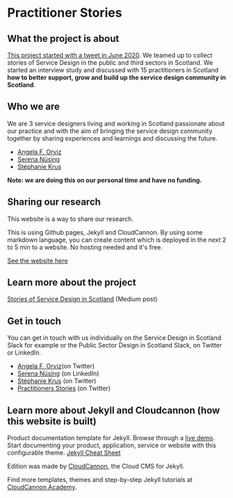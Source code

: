 # Practitioner Stories

## What the project is about
[This project started with a tweet in June 2020](https://medium.com/@angelaforviz/remember-that-tweet-8b36dbae82bc). We teamed up to collect stories of Service Design in the public and third sectors in Scotland. We started an interview study and discussed with 15 practitioners in Scotland **how to better support, grow and build up the service design community in Scotland**.

## Who we are
We are 3 service designers living and working in Scotland passionate about our practice and with the aim of bringing the service design community together by sharing experiences and learnings and discussing the future.
- [Angela F. Orviz](https://twitter.com/Artmadillo)
- [Serena Nüsing](https://www.linkedin.com/in/serena-n%C3%BCsing-543295173/)
- [Stéphanie Krus](https://twitter.com/StephanieKrus)

**Note: we are doing this on our personal time and have no funding.**

## Sharing our research

This website is a way to share our research.

This is using Github pages, Jekyll and CloudCannon. By using some markdown language, you can create content which is deployed in the next 2 to 5 min to a website. No hosting needed and it's free.

[See the website here](https://stephanie-K.github.io/practitioner-stories/)


## Learn more about the project

[Stories of Service Design in Scotland](https://practitionerstories.medium.com/stories-of-service-design-in-scotland-8f267710a2ba) (Medium post)


## Get in touch

You can get in touch with us individually on the Service Design in Scotland Slack for example or the Public Sector Design in Scotland Slack, on Twitter or LinkedIn.
- [Angela F. Orviz](https://twitter.com/Artmadillo)(on Twitter)
- [Serena Nüsing](https://www.linkedin.com/in/serena-n%C3%BCsing-543295173/) (on LinkedIn)
- [Stéphanie Krus](https://twitter.com/StephanieKrus) (on Twitter)
- [Practitioners Stories](https://twitter.com/PractitionerSt1) (on Twitter)


## Learn more about Jekyll and Cloudcannon (how this website is built)

Product documentation template for Jekyll. Browse through a [live demo](https://long-pig.cloudvent.net/).
Start documenting your product, application, service or website with this configurable theme.
[Jekyll Cheat Sheet](https://cloudcannon.com/community/jekyll-cheat-sheet/)

Edition was made by [CloudCannon](http://cloudcannon.com/), the Cloud CMS for Jekyll.

Find more templates, themes and step-by-step Jekyll tutorials at [CloudCannon Academy](https://learn.cloudcannon.com/).
